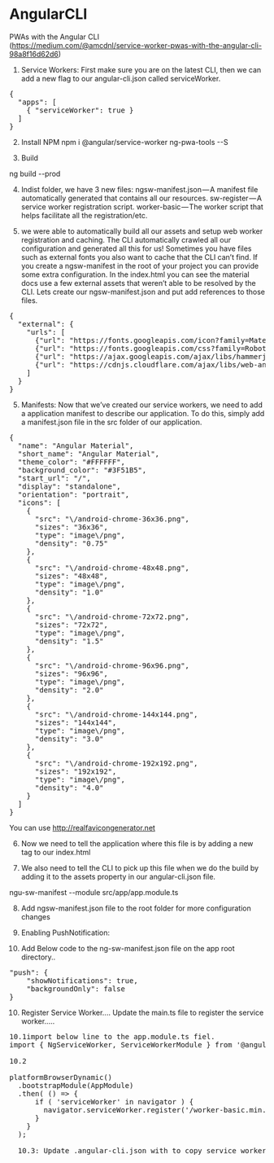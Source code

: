 # AngularCLI



PWAs with the Angular CLI  
(https://medium.com/@amcdnl/service-worker-pwas-with-the-angular-cli-98a8f16d62d6)

1) Service Workers: First make sure you are on the latest CLI, then we can add a new flag to our angular-cli.json called serviceWorker.
<pre>
{
  "apps": [
    { "serviceWorker": true }
  ]
}
</pre>

2) Install NPM
npm i @angular/service-worker ng-pwa-tools --S

3) Build

ng build --prod

4) Indist folder, we have 3 new files:
ngsw-manifest.json — A manifest file automatically generated that contains all our resources.
sw-register — A service worker registration script.
worker-basic — The worker script that helps facilitate all the registration/etc.

5) we were able to automatically build all our assets and setup web worker registration and caching. The CLI automatically crawled all our configuration and generated all this for us! Sometimes you have files such as external fonts you also want to cache that the CLI can’t find. If you create a ngsw-manifest in the root of your project you can provide some extra configuration. In the index.html you can see the material docs use a few external assets that weren’t able to be resolved by the CLI. Lets create our ngsw-manifest.json and put add references to those files.



<pre>
{
  "external": {
    "urls": [
      {"url": "https://fonts.googleapis.com/icon?family=Material+Icons"},
      {"url": "https://fonts.googleapis.com/css?family=Roboto|Roboto+Mono"},
      {"url": "https://ajax.googleapis.com/ajax/libs/hammerjs/2.0.8/hammer.min.js"},
      {"url": "https://cdnjs.cloudflare.com/ajax/libs/web-animations/2.2.5/web-animations.min.js"}
    ]
  }
}
</pre>

5) Manifests:
Now that we’ve created our service workers, we need to add a application manifest to describe our application. To do this, simply add a manifest.json file in the src folder of our application.
<pre>
{
  "name": "Angular Material",
  "short_name": "Angular Material",
  "theme_color": "#FFFFFF",
  "background_color": "#3F51B5",
  "start_url": "/",
  "display": "standalone",
  "orientation": "portrait",
  "icons": [
    {
      "src": "\/android-chrome-36x36.png",
      "sizes": "36x36",
      "type": "image\/png",
      "density": "0.75"
    },
    {
      "src": "\/android-chrome-48x48.png",
      "sizes": "48x48",
      "type": "image\/png",
      "density": "1.0"
    },
    {
      "src": "\/android-chrome-72x72.png",
      "sizes": "72x72",
      "type": "image\/png",
      "density": "1.5"
    },
    {
      "src": "\/android-chrome-96x96.png",
      "sizes": "96x96",
      "type": "image\/png",
      "density": "2.0"
    },
    {
      "src": "\/android-chrome-144x144.png",
      "sizes": "144x144",
      "type": "image\/png",
      "density": "3.0"
    },
    {
      "src": "\/android-chrome-192x192.png",
      "sizes": "192x192",
      "type": "image\/png",
      "density": "4.0"
    }
  ]
}
</pre>
You can use http://realfavicongenerator.net

6) Now we need to tell the application where this file is by adding a new tag to our index.html <link rel="mannifest" href="manifest.json" />



7) We also need to tell the CLI to pick up this file when we do the build by adding it to the assets property in our angular-cli.json file.

ngu-sw-manifest --module src/app/app.module.ts


8) Add ngsw-manifest.json file to the root folder for more configuration changes


9) Enabling PushNotification:
1) Add  Below code to the ng-sw-manifest.json file on the app root directory..
<pre>
"push": {
    "showNotifications": true,
    "backgroundOnly": false
}
</pre>


10) Register Service Worker....
Update the main.ts file to register the service worker.....


<pre>
10.1import below line to the app.module.ts fiel.
import { NgServiceWorker, ServiceWorkerModule } from '@angular/service-worker'

10.2

platformBrowserDynamic()
  .bootstrapModule(AppModule)
  .then( () => {
      if ( 'serviceWorker' in navigator ) {
        navigator.serviceWorker.register('/worker-basic.min.js');  
      }
    }
  );

  10.3: Update .angular-cli.json with to copy service worker.   

</pre>
